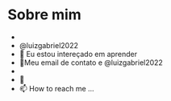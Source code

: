 # Sobre mim
-
-   @luizgabriel2022
- 👀 Eu estou intereçado em aprender
- 🌱Meu email de contato e @luizgabriel2022
- 
- 💞️ 
- 📫 How to reach me ...

<!---
luizgabriel2022/luizgabriel2022 is a ✨ special ✨ repository because its `README.md` (this file) appears on your GitHub profile.
You can click the Preview link to take a look at your changes.
--->
